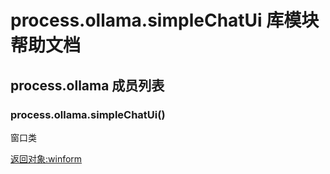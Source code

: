 # process.ollama.simpleChatUi 库模块帮助文档

<a id="process.ollama"></a>
## process.ollama 成员列表


<a id="process.ollama.simpleChatUi"></a>
### process.ollama.simpleChatUi() 
 窗口类  
  
[返回对象:winform](https://www.aardio.com/zh-cn/doc/library-reference/win/ui/_.html#winform)

